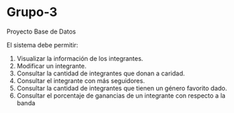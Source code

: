 # Grupo-3
Proyecto Base de Datos 


El sistema debe permitir:
1. Visualizar la información de los integrantes.
2. Modificar un integrante.
3. Consultar la cantidad de integrantes que donan a caridad.
4. Consultar el integrante con más seguidores.
5. Consultar la cantidad de integrantes que tienen un género favorito dado.
6. Consultar el porcentaje de ganancias de un integrante con respecto a la banda
